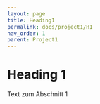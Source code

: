 ```yaml
---
layout: page
title: Heading1
permalink: docs/project1/H1
nav_order: 1
parent: Project1
---
```



# Heading 1

Text zum Abschnitt 1

